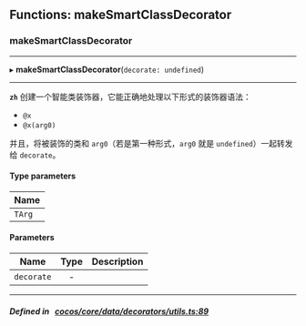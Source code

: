 ## Functions: makeSmartClassDecorator

### makeSmartClassDecorator


___
▸ **makeSmartClassDecorator**(`decorate: undefined`)
___



**`zh`** 
创建一个智能类装饰器，它能正确地处理以下形式的装饰器语法：
- `@x`
- `@x(arg0)`

并且，将被装饰的类和 `arg0`（若是第一种形式，`arg0` 就是 `undefined`）一起转发给 `decorate`。


#### Type parameters
| Name |
| :------ |
| `TArg` |

#### Parameters

| Name | Type | Description |
| :------: | :------: | :------: |
| `decorate` | - |   |


___


##### Defined in &nbsp;   [cocos/core/data/decorators/utils.ts:89](https://github.com/cocos-creator/engine/blob/c7bf6b8a9/cocos/core/data/decorators/utils.ts#L89)&nbsp;
